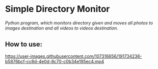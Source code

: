 # Simple Directory Monitor
###### Python program, which monitors directory given and moves all photos to images destination and all videos to videos destination.

## How to use:
https://user-images.githubusercontent.com/107316656/191734236-b5876bcf-cc8d-4e0d-8c70-c0b34e195ec4.mp4

